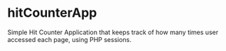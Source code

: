 # hitCounterApp
 Simple Hit Counter Application that keeps track of how many times user accessed each page, using PHP sessions.
